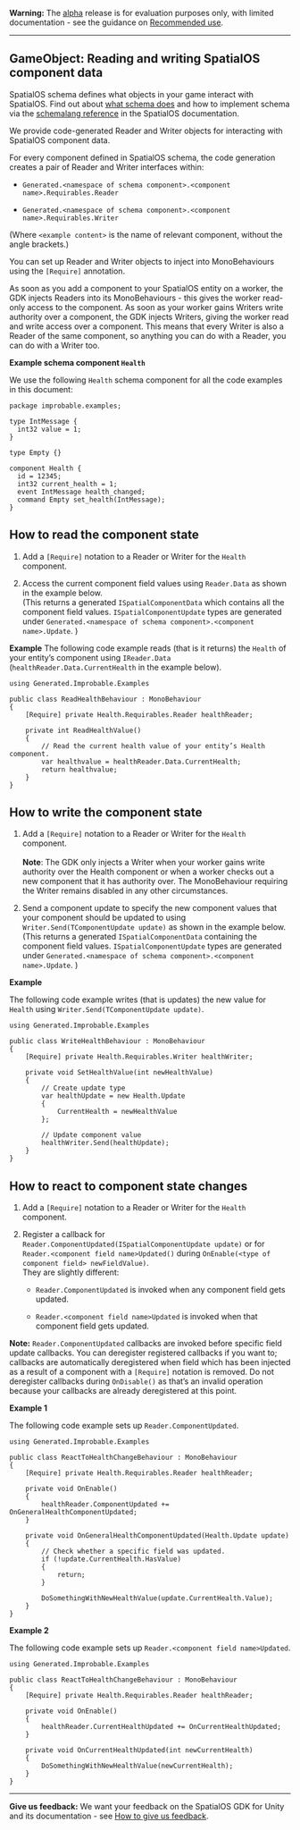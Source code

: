 **Warning:** The [alpha](https://docs.improbable.io/reference/latest/shared/release-policy#maturity-stages) release is for evaluation purposes only, with limited documentation - see the guidance on [Recommended use](../../../README.md#recommended-use).

-----

## GameObject: Reading and writing SpatialOS component data

SpatialOS schema defines what objects in your game interact with SpatialOS. Find out about [what schema does](https://docs.improbable.io/reference/latest/shared/glossary#schema) and how to implement schema via the [schemalang reference](https://docs.improbable.io/reference/latest/shared/schema/reference) in the SpatialOS documentation.

We provide code-generated Reader and Writer objects for interacting with SpatialOS component data. 

For every component defined in SpatialOS schema, the code generation creates a pair of Reader and Writer interfaces within:

* `Generated.<namespace of schema component>.<component name>.Requirables.Reader`

* `Generated.<namespace of schema component>.<component name>.Requirables.Writer` 

(Where `<example content>` is the name of relevant component, without the angle brackets.)

You can set up Reader and Writer objects to inject into MonoBehaviours using the `[Require]` annotation.

As soon as you add a component to your SpatialOS entity on a worker, the GDK injects Readers into its  MonoBehaviours - this gives the worker read-only access to the component. As soon as your worker gains Writers write authority over a component, the GDK injects Writers, giving the worker read and write access over a component. This means that every Writer is also a Reader of the same component, so anything you can do with a Reader, you can do with a Writer too.

**Example schema component `Health`**

We use the following `Health` schema component for all the code examples in this document:

```
package improbable.examples;

type IntMessage {
  int32 value = 1;
}

type Empty {}

component Health {
  id = 12345;
  int32 current_health = 1;
  event IntMessage health_changed;
  command Empty set_health(IntMessage);
}

```

## How to read the component state

1. Add a  `[Require]` notation to a Reader or Writer for the `Health` component. 

2. Access the current component field values using `Reader.Data` as shown in the example below. 
</br>(This returns a generated `ISpatialComponentData` which contains all the component field values. `ISpatialComponentUpdate` types are generated under `Generated.<namespace of schema component>.<component name>.Update`. )

**Example**
The following code example reads (that is it returns) the `Health` of your entity’s component using `IReader.Data` (`healthReader.Data.CurrentHealth` in the example below).

```code
using Generated.Improbable.Examples

public class ReadHealthBehaviour : MonoBehaviour
{
    [Require] private Health.Requirables.Reader healthReader;

    private int ReadHealthValue()
    {
        // Read the current health value of your entity’s Health component.
        var healthvalue = healthReader.Data.CurrentHealth;
        return healthvalue;
    }
}
```

## How to write the component state

1. Add a  `[Require]` notation to a Reader or Writer for the `Health` component. 
</br></br> **Note**: The GDK only injects a Writer when  your worker gains write authority over the Health component or when a worker checks out a new component that it has authority over. The MonoBehaviour requiring the Writer remains disabled in any other circumstances.

2. Send a component update to specify the new component values that your component should be updated to using `Writer.Send(TComponentUpdate update)` as shown in the example below.
</br>(This returns a generated `ISpatialComponentData` containing the component field values. `ISpatialComponentUpdate` types are generated under `Generated.<namespace of schema component>.<component name>.Update`. ) 

**Example**

The following code example writes (that is updates) the new value for `Health` using `Writer.Send(TComponentUpdate update)`. 

```code
using Generated.Improbable.Examples

public class WriteHealthBehaviour : MonoBehaviour
{
    [Require] private Health.Requirables.Writer healthWriter;

    private void SetHealthValue(int newHealthValue)
    {
        // Create update type
        var healthUpdate = new Health.Update
        {
            CurrentHealth = newHealthValue
        };

        // Update component value
        healthWriter.Send(healthUpdate);
    }
}
```

## How to react to component state changes

1. Add a  `[Require]` notation to a Reader or Writer for the `Health` component. 

2. Register a callback for `Reader.ComponentUpdated(ISpatialComponentUpdate update)` or for `Reader.<component field name>Updated()` during `OnEnable(<type of component field> newFieldValue)`.
</br>They are slightly different:
    *  `Reader.ComponentUpdated` is invoked when any component field gets updated.

    *  `Reader.<component field name>Updated` is invoked when that component field gets updated.


**Note:** 
`Reader.ComponentUpdated` callbacks are invoked before specific field update callbacks.  You can deregister registered callbacks if you want to; callbacks are automatically deregistered when field which has been injected as a result of a component with a `[Require]` notation is removed. 
Do not deregister callbacks during `OnDisable()` as that’s an invalid operation because your callbacks are already deregistered at this point.

**Example 1**

The following code example sets up `Reader.ComponentUpdated`.

```code
using Generated.Improbable.Examples

public class ReactToHealthChangeBehaviour : MonoBehaviour
{
    [Require] private Health.Requirables.Reader healthReader;

    private void OnEnable()
    {
        healthReader.ComponentUpdated += OnGeneralHealthComponentUpdated;
    }

    private void OnGeneralHealthComponentUpdated(Health.Update update)
    {
        // Check whether a specific field was updated.
        if (!update.CurrentHealth.HasValue)
        {
            return;
        }
		
        DoSomethingWithNewHealthValue(update.CurrentHealth.Value);
    }
}

```

**Example 2**

The following code example sets up `Reader.<component field name>Updated`.

```code
using Generated.Improbable.Examples

public class ReactToHealthChangeBehaviour : MonoBehaviour
{
    [Require] private Health.Requirables.Reader healthReader;

    private void OnEnable()
    {
        healthReader.CurrentHealthUpdated += OnCurrentHealthUpdated;
    }

    private void OnCurrentHealthUpdated(int newCurrentHealth)
    {
        DoSomethingWithNewHealthValue(newCurrentHealth);
    }
}
```

----

**Give us feedback:** We want your feedback on the SpatialOS GDK for Unity and its documentation  - see [How to give us feedback](../../../README.md#give-us-feedback).